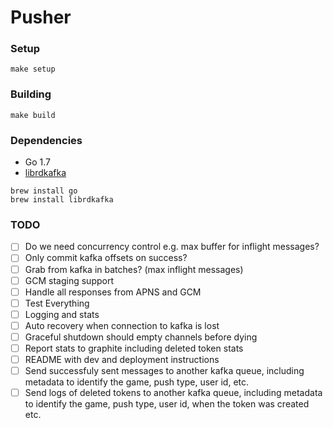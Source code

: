 Pusher
======

### Setup

```
make setup
```

### Building

```
make build
```

### Dependencies
* Go 1.7
* [librdkafka](https://github.com/edenhill/librdkafka)

```
brew install go
brew install librdkafka
```

### TODO

- [ ] Do we need concurrency control e.g. max buffer for inflight messages?
- [ ] Only commit kafka offsets on success?
- [ ] Grab from kafka in batches? (max inflight messages)
- [ ] GCM staging support
- [ ] Handle all responses from APNS and GCM
- [ ] Test Everything
- [ ] Logging and stats
- [ ] Auto recovery when connection to kafka is lost
- [ ] Graceful shutdown should empty channels before dying
- [ ] Report stats to graphite including deleted token stats
- [ ] README with dev and deployment instructions
- [ ] Send successfuly sent messages to another kafka queue, including metadata to identify the game, push type, user id, etc.
- [ ] Send logs of deleted tokens to another kafka queue, including metadata to identify the game, push type, user id, when the token was created etc.
